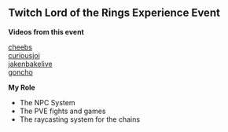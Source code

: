 ## Twitch Lord of the Rings Experience Event

**Videos from this event**

[cheebs](https://www.twitch.tv/videos/1609507879)  
[curiousjoi](https://www.twitch.tv/videos/1609508098)  
[jakenbakelive](https://www.twitch.tv/videos/1609507291)  
[goncho](https://www.twitch.tv/videos/1609508310)  

**My Role**

- The NPC System
- The PVE fights and games
- The raycasting system for the chains

